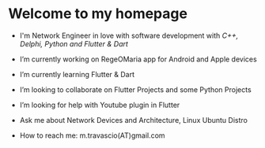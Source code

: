 # Welcome to my homepage

- I'm Network Engineer in love with software development with *C++, Delphi, Python and Flutter & Dart*

- I’m currently working on RegeOMaria app for Android and Apple devices

- I’m currently learning Flutter & Dart

- I’m looking to collaborate on Flutter Projects and some Python Projects

- I’m looking for help with Youtube plugin in Flutter

- Ask me about Network Devices and Architecture, Linux Ubuntu Distro

- How to reach me: m.travascio(AT)gmail.com

